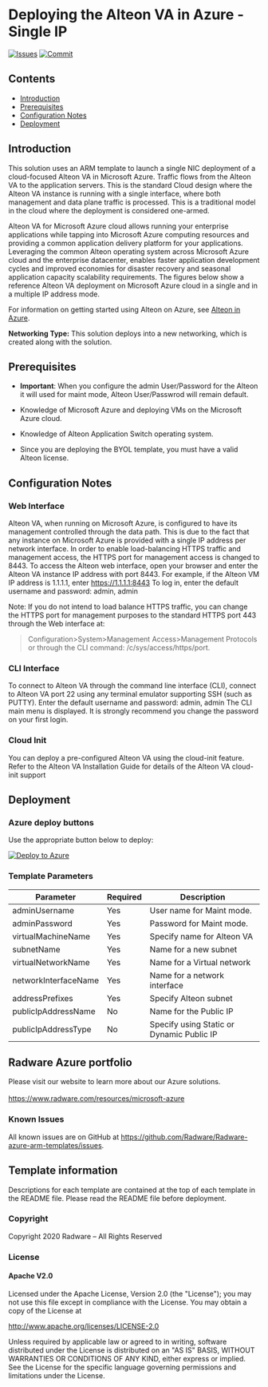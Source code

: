 # Deploying the Alteon VA in Azure - Single IP

[![Issues](https://img.shields.io/github/issues/Radware/Radware-azure-arm-templates)](https://github.com/radware/Radware-azure-arm-templates/issues)
[![Commit](https://img.shields.io/github/last-commit/Radware/Radware-azure-arm-templates)]()


## Contents

- [Introduction](#introduction)
- [Prerequisites](#prerequisites)
- [Configuration Notes](#iconfiguration-notes)
- [Deployment](#Deployment)

## Introduction

This solution uses an ARM template to launch a single NIC deployment of a cloud-focused Alteon VA in Microsoft Azure. Traffic flows from the Alteon VA to the application servers. This is the standard Cloud design where the  Alteon VA instance is running with a single interface, where both management and data plane traffic is processed.  This is a traditional model in the cloud where the deployment is considered one-armed.

Alteon VA for Microsoft Azure cloud allows running your enterprise applications while tapping into
Microsoft Azure computing resources and providing a common application delivery platform for your
applications. Leveraging the common Alteon operating system across Microsoft Azure cloud and the
enterprise datacenter, enables faster application development cycles and improved economies for
disaster recovery and seasonal application capacity scalability requirements. The figures below show
a reference Alteon VA deployment on Microsoft Azure cloud in a single and in a multiple IP address
mode.

For information on getting started using Alteon on Azure, see [Alteon in Azure](https://support.radware.com/app/answers/answer_view/a_id/20942/related/1).

**Networking  Type:** This solution deploys into a new networking, which is created along with the solution.


## Prerequisites

- **Important**: When you configure the admin User/Password for the Alteon it will used for maint mode, Alteon User/Passwrod will remain default. 

- Knowledge of Microsoft Azure and deploying VMs on the Microsoft Azure cloud.
- Knowledge of Alteon Application Switch operating system.
- Since you are deploying the BYOL template, you must have a valid Alteon license.

## Configuration Notes

### Web Interface

Alteon VA, when running on Microsoft Azure, is configured to have its management controlled
through the data path. This is due to the fact that any instance on Microsoft Azure is provided with a
single IP address per network interface.
In order to enable load-balancing HTTPS traffic and management access, the HTTPS port for
management access is changed to 8443.
To access the Alteon web interface, open your browser and enter the Alteon VA instance IP address
with port 8443.
For example, if the Alteon VM IP address is 1.1.1.1, enter https://1.1.1.1:8443
To log in, enter the default username and password: admin, admin

Note: If you do not intend to load balance HTTPS traffic, you can change the HTTPS port for
management purposes to the standard HTTPS port 443 through the Web interface at:
>Configuration>System>Management Access>Management Protocols
or through the CLI command: /c/sys/access/https/port.

### CLI Interface

To connect to Alteon VA through the command line interface (CLI), connect to Alteon VA port 22
using any terminal emulator supporting SSH (such as PUTTY).
Enter the default username and password: admin, admin
The CLI main menu is displayed.
It is strongly recommend you change the password on your first login.

### Cloud Init

You can deploy a pre-configured Alteon VA using the cloud-init feature.
Refer to the Alteon VA Installation Guide for details of the Alteon VA cloud-init support


## Deployment

### Azure deploy buttons

Use the appropriate button below to deploy:

[![Deploy to Azure]( https://aka.ms/deploytoazurebutton)](https://portal.azure.com/#create/Microsoft.Template/uri/https%3A%2F%2Fraw.githubusercontent.com%2FRadware%2FRadware-azure-arm-templates%2Fmaster%2FAlteon%2FGUI%2FStandalone%2FSingleIP%2Fnew-network%2Fdeploy.template.json)

### Template Parameters


| Parameter | Required | Description |
| --- | --- | --- |
| adminUsername | Yes | User name for Maint mode. |
| adminPassword| Yes | Password for Maint mode. |
| virtualMachineName| Yes |Specify name for Alteon VA |
| subnetName| Yes | Name for a new subnet |networkInterfaceName
| virtualNetworkName| Yes | Name for a Virtual network|
| networkInterfaceName| Yes | Name for a network interface |
| addressPrefixes | Yes | Specify Alteon subnet |
| publicIpAddressName| No | Name for the Public IP |
| publicIpAddressType| No |Specify using Static or Dynamic Public IP |


## Radware Azure portfolio


Please visit our website to learn more about our Azure solutions. <br> <br>  https://www.radware.com/resources/microsoft-azure 


### Known Issues
All known issues are on GitHub at https://github.com/Radware/Radware-azure-arm-templates/issues.

## Template information

Descriptions for each template are contained at the top of each template in the README file.
Please read the README file before deployment.
### Copyright

Copyright 2020 Radware – All Rights Reserved

### License

#### Apache V2.0

Licensed under the Apache License, Version 2.0 (the "License"); you may not use
this file except in compliance with the License. You may obtain a copy of the
License at

http://www.apache.org/licenses/LICENSE-2.0

Unless required by applicable law or agreed to in writing, software
distributed under the License is distributed on an "AS IS" BASIS,
WITHOUT WARRANTIES OR CONDITIONS OF ANY KIND, either express or implied.
See the License for the specific language governing permissions and limitations
under the License.


